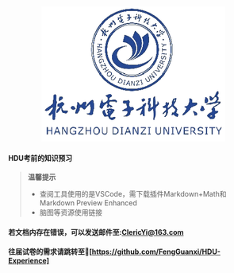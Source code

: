<div align="center">
    <img src="img/杭州电子科技大学.png">
</div>

#### HDU考前的知识预习
> **温馨提示**
>   + 查阅工具使用的是VSCode，需下载插件Markdown+Math和Markdown Preview Enhanced
>   + 脑图等资源使用链接

#### 若文档内存在错误，可以发送邮件至:ClericYi@163.com

#### 往届试卷的需求请跳转至🔗[https://github.com/FengGuanxi/HDU-Experience]
